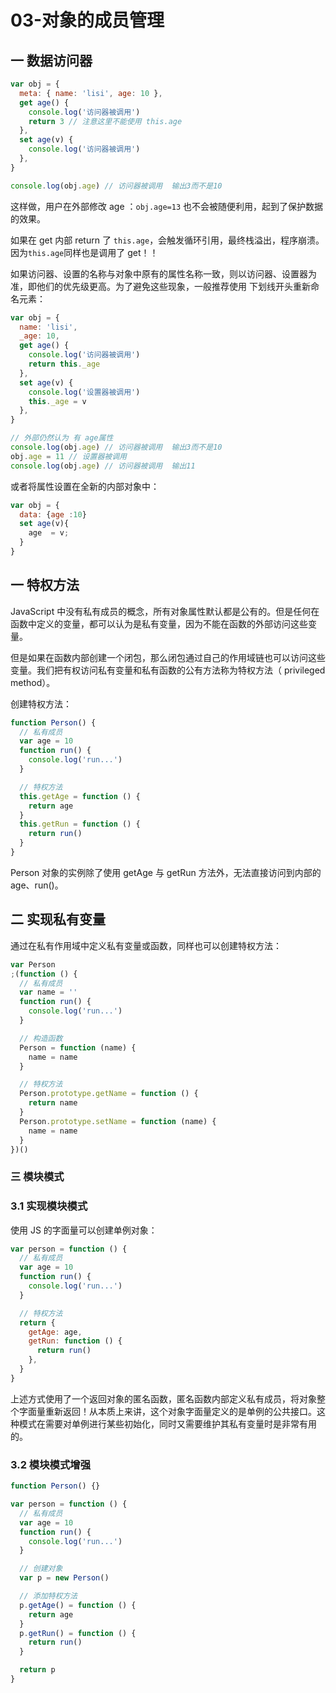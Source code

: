 # 03-对象的成员管理

## 一 数据访问器

```js
var obj = {
  meta: { name: 'lisi', age: 10 },
  get age() {
    console.log('访问器被调用')
    return 3 // 注意这里不能使用 this.age
  },
  set age(v) {
    console.log('访问器被调用')
  },
}

console.log(obj.age) // 访问器被调用  输出3而不是10
```

这样做，用户在外部修改 age ：`obj.age=13` 也不会被随便利用，起到了保护数据的效果。

如果在 get 内部 return 了 `this.age`，会触发循环引用，最终栈溢出，程序崩溃。因为`this.age`同样也是调用了 get！！

如果访问器、设置的名称与对象中原有的属性名称一致，则以访问器、设置器为准，即他们的优先级更高。为了避免这些现象，一般推荐使用 下划线开头重新命名元素：

```js
var obj = {
  name: 'lisi',
  _age: 10,
  get age() {
    console.log('访问器被调用')
    return this._age
  },
  set age(v) {
    console.log('设置器被调用')
    this._age = v
  },
}

// 外部仍然认为 有 age属性
console.log(obj.age) // 访问器被调用  输出3而不是10
obj.age = 11 // 设置器被调用
console.log(obj.age) // 访问器被调用  输出11
```

或者将属性设置在全新的内部对象中：

```js
var obj = {
  data: {age :10}
  set age(v){
    age  = v;
  }
}
```

## 一 特权方法

JavaScript 中没有私有成员的概念，所有对象属性默认都是公有的。但是任何在函数中定义的变量，都可以认为是私有变量，因为不能在函数的外部访问这些变量。

但是如果在函数内部创建一个闭包，那么闭包通过自己的作用域链也可以访问这些变量。我们把有权访问私有变量和私有函数的公有方法称为特权方法（ privileged method）。

创建特权方法：

```js
function Person() {
  // 私有成员
  var age = 10
  function run() {
    console.log('run...')
  }

  // 特权方法
  this.getAge = function () {
    return age
  }
  this.getRun = function () {
    return run()
  }
}
```

Person 对象的实例除了使用 getAge 与 getRun 方法外，无法直接访问到内部的 age、run()。

## 二 实现私有变量

通过在私有作用域中定义私有变量或函数，同样也可以创建特权方法：

```js
var Person
;(function () {
  // 私有成员
  var name = ''
  function run() {
    console.log('run...')
  }

  // 构造函数
  Person = function (name) {
    name = name
  }

  // 特权方法
  Person.prototype.getName = function () {
    return name
  }
  Person.prototype.setName = function (name) {
    name = name
  }
})()
```

### 三 模块模式

### 3.1 实现模块模式

使用 JS 的字面量可以创建单例对象：

```js
var person = function () {
  // 私有成员
  var age = 10
  function run() {
    console.log('run...')
  }

  // 特权方法
  return {
    getAge: age,
    getRun: function () {
      return run()
    },
  }
}
```

上述方式使用了一个返回对象的匿名函数，匿名函数内部定义私有成员，将对象整个字面量重新返回！从本质上来讲，这个对象字面量定义的是单例的公共接口。这种模式在需要对单例进行某些初始化，同时又需要维护其私有变量时是非常有用的。

### 3.2 模块模式增强

```js
function Person() {}

var person = function () {
  // 私有成员
  var age = 10
  function run() {
    console.log('run...')
  }

  // 创建对象
  var p = new Person()

  // 添加特权方法
  p.getAge() = function () {
    return age
  }
  p.getRun() = function () {
    return run()
  }

  return p
}
```
